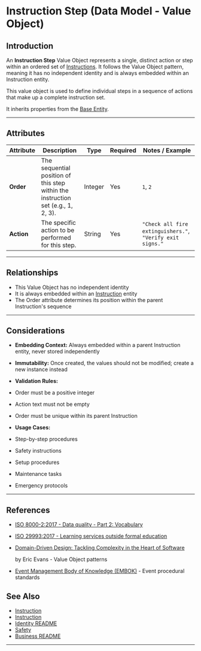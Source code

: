 # **Instruction Step** (Data Model - Value Object)

## **Introduction**

An **Instruction Step** Value Object represents a single, distinct action or step within an ordered set of
[Instructions](../../first_aid/instruction.md). It follows the Value Object pattern, meaning it has no
independent identity and is always embedded within an Instruction entity.

This value object is used to define individual steps in a sequence of actions that make up a complete instruction set.

It inherits properties from the [Base Entity](../../foundation/base_entity.md).

---

## **Attributes**

| Attribute  | Description                                                                      | Type    | Required | Notes / Example                                           |
| ---------- | -------------------------------------------------------------------------------- | ------- | -------- | --------------------------------------------------------- |
| **Order**  | The sequential position of this step within the instruction set (e.g., 1, 2, 3). | Integer | Yes      | `1`, `2`                                                  |
| **Action** | The specific action to be performed for this step.                               | String  | Yes      | `"Check all fire extinguishers."`, `"Verify exit signs."` |

---

## **Relationships**

- This Value Object has no independent identity
- It is always embedded within an [Instruction](../../first_aid/instruction.md) entity
- The Order attribute determines its position within the parent Instruction's sequence

---

## **Considerations**

- **Embedding Context:** Always embedded within a parent Instruction entity, never stored independently
- **Immutability:** Once created, the values should not be modified; create a new instance instead
- **Validation Rules:**

- Order must be a positive integer
- Action text must not be empty
- Order must be unique within its parent Instruction

- **Usage Cases:**

- Step-by-step procedures
- Safety instructions
- Setup procedures
- Maintenance tasks
- Emergency protocols

---

## References

- [ISO 8000-2:2017 - Data quality - Part 2: Vocabulary](https://www.iso.org/standard/36326.html)
- [ISO 29993:2017 - Learning services outside formal education](https://www.iso.org/standard/64047.html)
- [Domain-Driven Design: Tackling Complexity in the Heart of Software](https://www.amazon.com/Domain-Driven-Design-Tackling-Complexity-Software/dp/0321125215)

  by Eric Evans - Value Object patterns

- [Event Management Body of Knowledge (EMBOK)](https://www.embok.org/index.php/embok-model) - Event procedural standards

## See Also

- [Instruction](../../identity/attributes/instruction.md)
- [Instruction](../../first_aid/instruction.md)
- [Identity README](../../identity/README.md)
- [Safety](../../safety/safety.md)
- [Business README](../../README.md)

---
